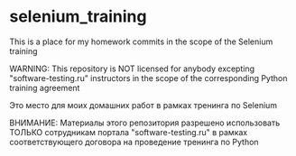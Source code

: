 # selenium_training

This is a place for my homework commits in the scope of the Selenium training

WARNING: This repository is NOT licensed for anybody excepting "software-testing.ru" instructors in the scope of the corresponding Python training agreement

Это место для моих домашних работ в рамках тренинга по Selenium

ВНИМАНИЕ: Материалы этого репозитория разрешено использовать ТОЛЬКО сотрудникам портала "software-testing.ru" в рамках соответствующего договора на проведение тренинга по Python
